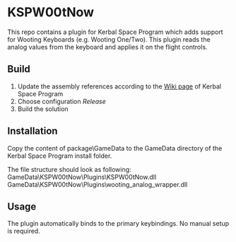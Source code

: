 # KSPW00tNow
This repo contains a plugin for Kerbal Space Program which adds support for Wooting Keyboards (e.g. Wooting One/Two).
This plugin reads the analog values from the keyboard and applies it on the flight controls.

## Build
1. Update the assembly references according to the [Wiki page](https://wiki.kerbalspaceprogram.com/wiki/Setting_up_Visual_Studio) of Kerbal Space Program 
2. Choose configuration _Release_
3. Build the solution

## Installation
Copy the content of package\GameData to the GameData directory of the Kerbal Space Program install folder.

The file structure should look as following:\
GameData\KSPW00tNow\Plugins\KSPW00tNow.dll\
GameData\KSPW00tNow\Plugins\wooting_analog_wrapper.dll

## Usage
The plugin automatically binds to the primary keybindings. No manual setup is required.